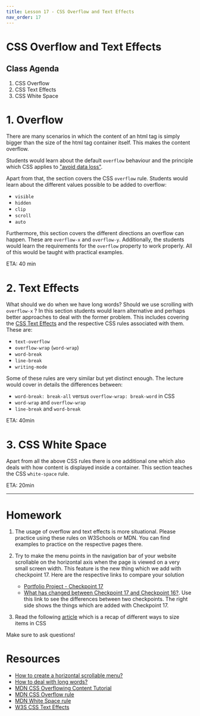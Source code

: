 ```yaml
---
title: Lesson 17 - CSS Overflow and Text Effects
nav_order: 17
---
```


# CSS Overflow and Text Effects

## Class Agenda

1. CSS Overflow
2. CSS Text Effects
3. CSS White Space

# 1. Overflow

There are many scenarios in which the content of an html tag is simply bigger than the size of the html tag container itself. This makes the content overflow.

Students would learn about the default `overflow` behaviour and the principle which CSS applies to ["avoid data loss"](https://developer.mozilla.org/en-US/docs/Learn/CSS/Building_blocks/Overflowing_content#css_tries_to_avoid_data_loss).

Apart from that, the section covers the CSS `overflow` rule. Students would learn about the different values possible to be added to overflow:

- `visible`
- `hidden`
- `clip`
- `scroll`
- `auto`

Furthermore, this section covers the different directions an overflow can happen. These are `overflow-x` and `overflow-y`. Additionally, the students would learn the requirements for the `overflow` property to work properly. All of this would be taught with practical examples.

ETA: 40 min

# 2. Text Effects

What should we do when we have long words? Should we use scrolling with `overflow-x` ? In this section students would learn alternative and perhaps better approaches to deal with the former problem. This includes covering the [CSS Text Effects](https://www.w3schools.com/css/css3_text_effects.asp) and the respective CSS rules associated with them. These are:

- `text-overflow`
- `overflow-wrap` (`word-wrap`)
- `word-break`
- `line-break`
- `writing-mode`

Some of these rules are very similar but yet distinct enough. The lecture would cover in details the differences between:

- `word-break: break-all` versus `overflow-wrap: break-word` in CSS
- `word-wrap` and `overflow-wrap`
- `line-break` and `word-break`

ETA: 40min

# 3. CSS White Space

Apart from all the above CSS rules there is one additional one which also deals with how content is displayed inside a container. This section teaches the CSS `white-space` rule.

ETA: 20min

---

# Homework

1. The usage of overflow and text effects is more situational. Please practice using these rules on W3Schools or MDN. You can find examples to practice on the respective pages there.

2. Try to make the menu points in the navigation bar of your website scrollable on the horizontal axis when the page is viewed on a very small screen width. This feature is the new thing which we add with checkpoint 17. Here are the respective links to compare your solution

   - [Portfolio Project - Checkpoint 17](https://github.com/ReDI-School/nrw-html-and-css-2021-spring/tree/checkpoint17/checkpoint)
   - [What has changed between Checkpoint 17 and Checkpoint 16?](https://github.com/ReDI-School/nrw-html-and-css-2021-spring/compare/checkpoint16...checkpoint17). Use this link to see the differences between two checkpoints. The right side shows the things which are added with Checkpoint 17.

3. Read the following [article](https://developer.mozilla.org/en-US/docs/Learn/CSS/Building_blocks/Sizing_items_in_CSS) which is a recap of different ways to size items in CSS

Make sure to ask questions!

# Resources

- [How to create a horizontal scrollable menu?](https://www.w3schools.com/howto/howto_css_menu_horizontal_scroll.asp)
- [How to deal with long words?](https://justmarkup.com/articles/2015-07-31-dealing-with-long-words-in-css/)
- [MDN CSS Overflowing Content Tutorial](https://developer.mozilla.org/en-US/docs/Learn/CSS/Building_blocks/Overflowing_content)
- [MDN CSS Overflow rule](https://developer.mozilla.org/en-US/docs/Web/CSS/overflow)
- [MDN White Space rule](https://developer.mozilla.org/en-US/docs/Web/CSS/white-space)
- [W3S CSS Text Effects](https://www.w3schools.com/css/css3_text_effects.asp)

